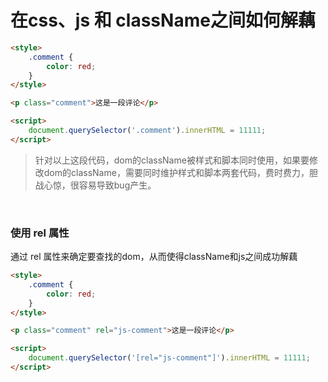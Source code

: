 # 在css、js 和 className之间如何解藕

```html
<style>
	.comment {
		color: red;
	}
</style>

<p class="comment">这是一段评论</p>

<script>
	document.querySelector('.comment').innerHTML = 11111;
</script>
```

> 针对以上这段代码，dom的className被样式和脚本同时使用，如果要修改dom的className，需要同时维护样式和脚本两套代码，费时费力，胆战心惊，很容易导致bug产生。

<br>

### 使用 rel 属性

通过 rel 属性来确定要查找的dom，从而使得className和js之间成功解藕

```html
<style>
	.comment {
		color: red;
	}
</style>

<p class="comment" rel="js-comment">这是一段评论</p>

<script>
	document.querySelector('[rel="js-comment"]').innerHTML = 11111;
</script>
```